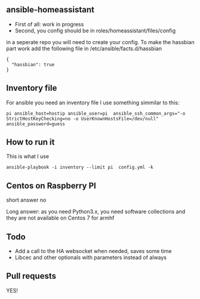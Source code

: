 ## ansible-homeassistant

* First of all: work in progress
* Second, you config should be in roles/homeassistant/files/config


in a seperate repo you will need to create your config.
To make the hassbian part work add the following file in /etc/ansible/facts.d/hassbian
```
{
  "hassbian": true
}
```

## Inventory file
For ansible you need an inventory file I use something simmilar to this:
```
pi ansible_host=hostip ansible_user=pi  ansible_ssh_common_args="-o StrictHostKeyChecking=no -o UserKnownHostsFile=/dev/null" ansible_password=guess
```

## How to run it
This is what I use
```
ansible-playbook -i inventory --limit pi  config.yml -k
```

## Centos on Raspberry PI
short answer no

Long answer: as you need Python3.x, you need software collections and they are not available on Centos 7 for armhf


## Todo
* Add a call to the HA websocket when needed, saves some time
* Libcec and other optionals with parameters instead of always


## Pull requests
YES!